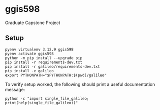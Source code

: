 # ggis598
Graduate Capstone Project

## Setup

```shell
pyenv virtualenv 3.12.9 ggis598
pyenv activate ggis598
python -m pip install --upgrade pip
pip install -r requirements-dev.txt
pip install -r galileo/requirements-dev.txt
pip install -e galileo
export PYTHONPATH="$PYTHONPATH:$(pwd)/galileo"
```

To verify setup worked, the following should print a useful documentation message:

```shell
python -c "import single_file_galileo; print(help(single_file_galileo))"
```
